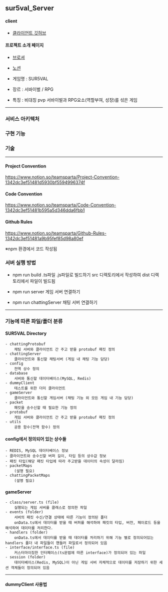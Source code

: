 ## sur5val_Server

#### client 
- [클라이언트 깃허브](https://github.com/rettytnova/sur5val_client)

#### 프로젝트 소개 페이지
- [브로셔](https://www.notion.so/teamsparta/Luck7-SUR-5-VAL-9be9151bd85f453ba04ce804b9423c8e)
- [노션](https://teamsparta.notion.site/Luck7-bdc25ef742fb4f96b650d4f83b7a804f?pvs=25)

- 게임명 : SUR5VAL
- 장르 : 서바이벌 / RPG
- 특징 : 비대칭 pvp 서바이벌과 RPG요소(역할부여, 성장)를 섞은 게임

---

### 서비스 아키텍처

### 구현 기능 

### 기술 

---

#### Project Convention
https://www.notion.so/teamsparta/Project-Convention-1342dc3ef51481d5930bf5594996374f

#### Code Convention
https://www.notion.so/teamsparta/Code-Convention-1342dc3ef51481b595a5d346dda6fbb1

#### Github Rules
https://www.notion.so/teamsparta/Github-Rules-1342dc3ef51481a9b95fef85d98a80ef

※npm 환경에서 코드 작성됨

### 서버 실행 방법
- npm run build
.ts파일 .js파일로 빌드하기
src 디렉토리에서 작성하여 dist 디렉토리에서 파일이 빌드됨

- npm run server 
게임 서버 연결하기

- npm run chattingServer
채팅 서버 연결하기

---

### 기능에 따른 파일/폴더 분류
#### SUR5VAL Directory
    - chattingProtobuf
        채팅 서버와 클라이언트 간 주고 받을 protobuf 패킷 정의
    - chattingServer
        클라이언트와 통신할 채팅서버 (게임 내 채팅 기능 담당)
    - config
        전역 상수 정의
    - database
        서버와 통신할 데이터베이스(MySQL, Redis)
    - dummyClient
        테스트를 위한 더미 클라이언트
    - gameServer
        클라이언트와 통신할 게임서버 (채팅 기능 외 모든 게임 내 기능 담당)
    - packet
        패킷을 송수신할 때 필요한 기능 정의
    - protobuf
        게임 서버와 클라이언트 간 주고 받을 protobuf 패킷 정의
    - utils
        공용 함수(전역 함수) 정의


#### config에서 정의되어 있는 상수들
    - REDIS, MySQL 데이터베이스 정보
    - 클라이언트와 송수신할 버퍼 길이, 타입 등의 상수값 정보
    - 패킷 타입(해당 패킷 타입에 따라 주고받을 데이터의 속성이 달라짐)
    - packetMaps 
        (설명 필요)
    - chattingPacketMaps
        (설명 필요)
    

#### gameServer
    - class/server.ts (file)
        실행되는 게임 서버를 클래스로 정의한 파일
    - events (folder)
        서버의 패킷 수신/연결 상태에 따른 기능이 정의된 폴더
        onData.ts에서 데이터를 받을 때 버퍼를 해석하여 패킷의 타입, 버전, 페이로드 등을 해석하여 데이터를 처리한다.
    - handlers (folder)
        onData.ts에서 데이터를 받을 때 데이터를 처리하기 위해 기능 별로 정의되어있는 handlers 폴더 내 파일들이 핸들러 파일로서 정의되어 있음
    - interface/interface.ts (file)
        커스터마이징한 인터페이스(ts문법에 따른 interface)가 정의되어 있는 파일
    - session (folder)
        데이터베이스(Redis, MySQL)이 아닌 게임 서버 자체적으로 데이터를 저장하기 위한 세션 객체들이 정의되어 있음
    
---

 #### dummyClient 사용법
    
